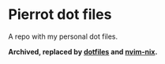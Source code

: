 # Pierrot dot files

A repo with my personal dot files.

**Archived, replaced by [dotfiles](https://github.com/pierrot-lc/dotfiles) and [nvim-nix](https://github.com/pierrot-lc/nvim-nix).**
